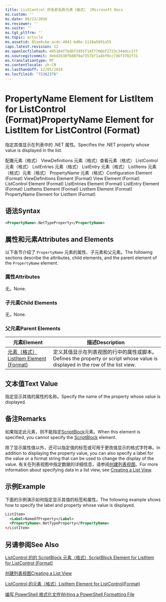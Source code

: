 ```yaml
---
title: ListControl 的名称名称元素（格式） |Microsoft Docs
ms.custom: ''
ms.date: 09/13/2016
ms.reviewer: ''
ms.suite: ''
ms.tgt_pltfrm: ''
ms.topic: article
ms.assetid: 01ae8cbe-acdc-4043-bd6e-1118a5691a55
caps.latest.revision: 12
ms.openlocfilehash: 405184f7bdbf1955f1df7766bf2723c244dcc27f
ms.sourcegitcommit: debd2b38fb8070a7357bf1a4bf9cc736f3702f31
ms.translationtype: MT
ms.contentlocale: zh-CN
ms.lasthandoff: 12/05/2019
ms.locfileid: "72362376"
---
```

# <a name="propertyname-element-for-listitem-for-listcontrol-format"></a><span data-ttu-id="5b9e6-102">PropertyName Element for ListItem for ListControl (Format)</span><span class="sxs-lookup"><span data-stu-id="5b9e6-102">PropertyName Element for ListItem for ListControl (Format)</span></span>

<span data-ttu-id="5b9e6-103">指定其值显示在列表中的 .NET 属性。</span><span class="sxs-lookup"><span data-stu-id="5b9e6-103">Specifies the .NET property whose value is displayed in the list.</span></span>

<span data-ttu-id="5b9e6-104">配置元素（格式） ViewDefinitions 元素（格式）查看元素（格式） ListControl 元素（格式） ListEntries 元素（格式） ListEntry 元素（格式） ListItems 元素（格式）元素（格式） PropertyName 元素（格式）</span><span class="sxs-lookup"><span data-stu-id="5b9e6-104">Configuration Element (Format) ViewDefinitions Element (Format) View Element (Format) ListControl Element (Format) ListEntries Element (Format) ListEntry Element (Format) ListItems Element (Format) ListItem Element (Format) PropertyName Element for ListItem (Format)</span></span>

## <a name="syntax"></a><span data-ttu-id="5b9e6-105">语法</span><span class="sxs-lookup"><span data-stu-id="5b9e6-105">Syntax</span></span>

```xml
<PropertyName>.NetTypeProperty</PropertyName>
```

## <a name="attributes-and-elements"></a><span data-ttu-id="5b9e6-106">属性和元素</span><span class="sxs-lookup"><span data-stu-id="5b9e6-106">Attributes and Elements</span></span>

<span data-ttu-id="5b9e6-107">以下各节介绍了 `PropertyName` 元素的属性、子元素和父元素。</span><span class="sxs-lookup"><span data-stu-id="5b9e6-107">The following sections describe the attributes, child elements, and the parent element of the `PropertyName` element.</span></span>

### <a name="attributes"></a><span data-ttu-id="5b9e6-108">属性</span><span class="sxs-lookup"><span data-stu-id="5b9e6-108">Attributes</span></span>

<span data-ttu-id="5b9e6-109">无。</span><span class="sxs-lookup"><span data-stu-id="5b9e6-109">None.</span></span>

### <a name="child-elements"></a><span data-ttu-id="5b9e6-110">子元素</span><span class="sxs-lookup"><span data-stu-id="5b9e6-110">Child Elements</span></span>

<span data-ttu-id="5b9e6-111">无。</span><span class="sxs-lookup"><span data-stu-id="5b9e6-111">None.</span></span>

### <a name="parent-elements"></a><span data-ttu-id="5b9e6-112">父元素</span><span class="sxs-lookup"><span data-stu-id="5b9e6-112">Parent Elements</span></span>

|<span data-ttu-id="5b9e6-113">元素</span><span class="sxs-lookup"><span data-stu-id="5b9e6-113">Element</span></span>|<span data-ttu-id="5b9e6-114">描述</span><span class="sxs-lookup"><span data-stu-id="5b9e6-114">Description</span></span>|
|-------------|-----------------|
|[<span data-ttu-id="5b9e6-115">元素（格式）</span><span class="sxs-lookup"><span data-stu-id="5b9e6-115">ListItem Element (Format)</span></span>](./listitem-element-for-listitems-for-listcontrol-format.md)|<span data-ttu-id="5b9e6-116">定义其值显示在列表视图的行中的属性或脚本。</span><span class="sxs-lookup"><span data-stu-id="5b9e6-116">Defines the property or script whose value is displayed in the row of the list view.</span></span>|

## <a name="text-value"></a><span data-ttu-id="5b9e6-117">文本值</span><span class="sxs-lookup"><span data-stu-id="5b9e6-117">Text Value</span></span>

<span data-ttu-id="5b9e6-118">指定显示其值的属性的名称。</span><span class="sxs-lookup"><span data-stu-id="5b9e6-118">Specify the name of the property whose value is displayed.</span></span>

## <a name="remarks"></a><span data-ttu-id="5b9e6-119">备注</span><span class="sxs-lookup"><span data-stu-id="5b9e6-119">Remarks</span></span>

<span data-ttu-id="5b9e6-120">如果指定此元素，则不能指定[ScriptBlock](./scriptblock-element-for-listitem-for-listcontrol-format.md)元素。</span><span class="sxs-lookup"><span data-stu-id="5b9e6-120">When this element is specified, you cannot specify the [ScriptBlock](./scriptblock-element-for-listitem-for-listcontrol-format.md) element.</span></span>

<span data-ttu-id="5b9e6-121">除了显示属性值以外，还可以指定值的标签或可用于更改值显示的格式字符串。</span><span class="sxs-lookup"><span data-stu-id="5b9e6-121">In addition to displaying the property value, you can also specify a label for the value or a format string that can be used to change the display of the value.</span></span> <span data-ttu-id="5b9e6-122">有关在列表视图中指定数据的详细信息，请参阅[创建列表视图](./creating-a-list-view.md)。</span><span class="sxs-lookup"><span data-stu-id="5b9e6-122">For more information about specifying data in a list view, see [Creating a List View](./creating-a-list-view.md).</span></span>

## <a name="example"></a><span data-ttu-id="5b9e6-123">示例</span><span class="sxs-lookup"><span data-stu-id="5b9e6-123">Example</span></span>

<span data-ttu-id="5b9e6-124">下面的示例演示如何指定显示其值的标签和属性。</span><span class="sxs-lookup"><span data-stu-id="5b9e6-124">The following example shows how to specify the label and property whose value is displayed.</span></span>

```xml
ListItem>
  <Label>NameOfProperty</Label>
  <PropertyName>.NetTypeProperty</PropertyName>
</ListItem>

```

## <a name="see-also"></a><span data-ttu-id="5b9e6-125">另请参阅</span><span class="sxs-lookup"><span data-stu-id="5b9e6-125">See Also</span></span>

[<span data-ttu-id="5b9e6-126">ListControl 的的 ScriptBlock 元素（格式）</span><span class="sxs-lookup"><span data-stu-id="5b9e6-126">ScriptBlock Element for ListItem for ListControl (Format)</span></span>](./scriptblock-element-for-listitem-for-listcontrol-format.md)

[<span data-ttu-id="5b9e6-127">创建列表视图</span><span class="sxs-lookup"><span data-stu-id="5b9e6-127">Creating a List View</span></span>](./creating-a-list-view.md)

[<span data-ttu-id="5b9e6-128">ListControl 的元素（格式）</span><span class="sxs-lookup"><span data-stu-id="5b9e6-128">ListItem Element for ListControl(Format)</span></span>](./listitem-element-for-listitems-for-listcontrol-format.md)

[<span data-ttu-id="5b9e6-129">编写 PowerShell 格式化文件</span><span class="sxs-lookup"><span data-stu-id="5b9e6-129">Writing a PowerShell Formatting File</span></span>](./writing-a-powershell-formatting-file.md)
